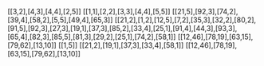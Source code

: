 [[3,2],[4,3],[4,4],[2,5]]
[[1,1],[2,2],[3,3],[4,4],[5,5]]
[[21,5],[92,3],[74,2],[39,4],[58,2],[5,5],[49,4],[65,3]]
[[21,2],[1,2],[12,5],[7,2],[35,3],[32,2],[80,2],[91,5],[92,3],[27,3],[19,1],[37,3],[85,2],[33,4],[25,1],[91,4],[44,3],[93,3],[65,4],[82,3],[85,5],[81,3],[29,2],[25,1],[74,2],[58,1]]
[[12,46],[78,19],[63,15],[79,62],[13,10]]
[[1,5]]
[[21,2],[19,1],[37,3],[33,4],[58,1]]
[[12,46],[78,19],[63,15],[79,62],[13,10]]
